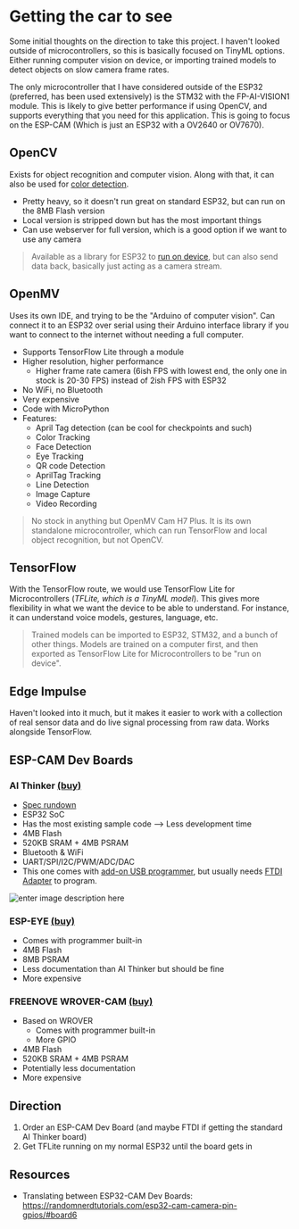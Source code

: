 # Getting the car to see

Some initial thoughts on the direction to take this project. I haven't looked outside of microcontrollers, so this is basically focused on TinyML options. Either running computer vision on device, or importing trained models to detect objects on slow camera frame rates.

The only microcontroller that I have considered outside of the ESP32 (preferred, has been used extensively) is the STM32 with the FP-AI-VISION1 module. This is likely to give better performance if using OpenCV, and supports everything that you need for this application. This is going to focus on the ESP-CAM (Which is just an ESP32 with a OV2640 or OV7670). 

## OpenCV 
Exists for object recognition and computer vision. Along with that, it can also be used for [color detection](https://how2electronics.com/color-detection-tracking-with-esp32-cam-opencv/).  
- Pretty heavy, so it doesn't run great on standard ESP32, but can run on the 8MB Flash version
- Local version is stripped down but has the most important things
- Can use webserver for full version, which is a good option if we want to use any camera

> Available as a library for ESP32 to [run on device](https://www.youtube.com/watch?v=7qPIRBY6C8c), but can also send data back, basically just acting as a camera stream. 

## OpenMV
Uses its own IDE, and trying to be the "Arduino of computer vision". Can connect it to an ESP32 over serial using their Arduino interface library if you want to connect to the internet without needing a full computer.
- Supports TensorFlow Lite through a module
- Higher resolution, higher performance
    - Higher frame rate camera (6ish FPS with lowest end, the only one in stock is 20-30 FPS) instead of 2ish FPS with ESP32
- No WiFi, no Bluetooth
- Very expensive
- Code with MicroPython
- Features:
    - April Tag detection (can be cool for checkpoints and such)
    - Color Tracking
    - Face Detection
    - Eye Tracking
    - QR code Detection
    - AprilTag Tracking
    - Line Detection
    - Image Capture
    - Video Recording

> No stock in anything but OpenMV Cam H7 Plus. It is its own standalone microcontroller, which can run TensorFlow and local object recognition, but not OpenCV. 

## TensorFlow
With the TensorFlow route, we would use TensorFlow Lite for Microcontrollers (*TFLite, which is a TinyML model*). This gives more flexibility in what we want the device to be able to understand. For instance, it can understand voice models, gestures, language, etc. 

> Trained models can be imported to ESP32, STM32, and a bunch of other things. Models are trained on a computer first, and then exported as TensorFlow Lite for Microcontrollers to be "run on device". 

## Edge Impulse
Haven't looked into it much, but it makes it easier to work with a collection of real sensor data and do live signal processing from raw data. Works alongside TensorFlow.

## ESP-CAM Dev Boards

### AI Thinker [(buy)](https://www.amazon.com/dp/B096WBMZ43?psc=1)
- [Spec rundown](https://www.arducam.com/esp32-machine-vision-learning-guide/) 
- ESP32 SoC 
- Has the most existing sample code --> Less development time
- 4MB Flash
- 520KB SRAM + 4MB PSRAM
- Bluetooth & WiFi
- UART/SPI/I2C/PWM/ADC/DAC
- This one comes with [add-on USB programmer](https://randomnerdtutorials.com/upload-code-esp32-cam-mb-usb/), but usually needs [FTDI Adapter](https://randomnerdtutorials.com/program-upload-code-esp32-cam/) to program.
 
![enter image description here](https://i0.wp.com/randomnerdtutorials.com/wp-content/uploads/2020/03/ESP32-CAM-pinout-new.png?quality=100&strip=all&ssl=1)

### ESP-EYE [(buy)](https://www.adafruit.com/product/4095)
- Comes with programmer built-in
- 4MB Flash
- 8MB PSRAM
- Less documentation than AI Thinker but should be fine
- More expensive

### FREENOVE WROVER-CAM [(buy)](https://www.amazon.com/dp/B09BC5CNHM?psc=1) 
- Based on WROVER
	- Comes with programmer built-in
	- More GPIO
- 4MB Flash
- 520KB SRAM + 4MB PSRAM
- Potentially less documentation
- More expensive

## Direction
1. Order an ESP-CAM Dev Board (and maybe FTDI if getting the standard AI Thinker board)
2. Get TFLite running on my normal ESP32 until the board gets in

## Resources
- Translating between ESP32-CAM Dev Boards: https://randomnerdtutorials.com/esp32-cam-camera-pin-gpios/#board6